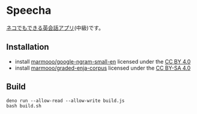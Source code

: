 # Speecha

[ネコでもできる英会話アプリ](https://marmooo.github.io/speecha/)(中級)です。

## Installation

- install
[marmooo/google-ngram-small-en](https://github.com/marmooo/graded-enja-corpus)
licensed under the [CC BY 4.0](https://creativecommons.org/licenses/by/4.0/)
- install
[marmooo/graded-enja-corpus](https://github.com/marmooo/graded-enja-corpus)
licensed under the
[CC BY-SA 4.0](https://creativecommons.org/licenses/by-sa/4.0/)

## Build

```
deno run --allow-read --allow-write build.js
bash build.sh
```
